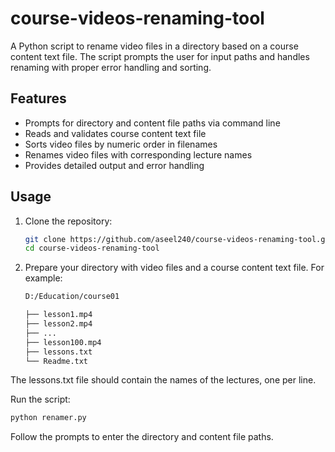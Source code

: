 # course-videos-renaming-tool

A Python script to rename video files in a directory based on a course content text file. The script prompts the user for input paths and handles renaming with proper error handling and sorting.

## Features

- Prompts for directory and content file paths via command line
- Reads and validates course content text file
- Sorts video files by numeric order in filenames
- Renames video files with corresponding lecture names
- Provides detailed output and error handling

## Usage

1. Clone the repository:
   ```sh
   git clone https://github.com/aseel240/course-videos-renaming-tool.git
   cd course-videos-renaming-tool
   ```


2. Prepare your directory with video files and a course content text file. For example:

   ```sh
   D:/Education/course01
   ```
   ```sh
   ├── lesson1.mp4
   ├── lesson2.mp4
   ├── ...
   ├── lesson100.mp4
   ├── lessons.txt
   └── Readme.txt
   ```
The lessons.txt file should contain the names of the lectures, one per line.

Run the script:

   ```sh
   python renamer.py
   ```
Follow the prompts to enter the directory and content file paths.
